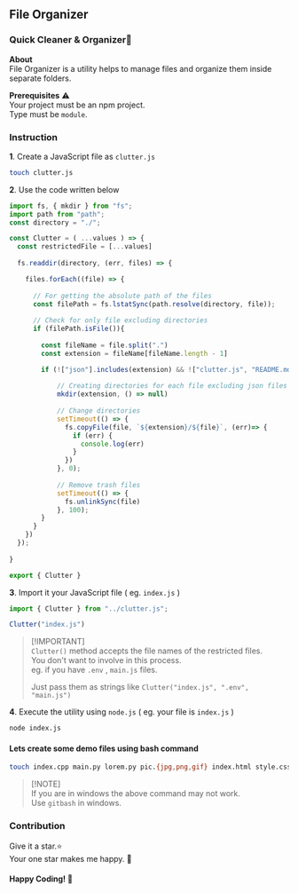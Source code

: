 ## File Organizer
### Quick Cleaner & Organizer🧹

**About**<br/>
File Organizer is a utility helps to manage files and organize them inside separate folders.

**Prerequisites** ⚠️<br/>
Your project must be an npm project.<br/>
Type must be `module`.

### Instruction
**1**. Create a JavaScript file as `clutter.js`
```bash
touch clutter.js
```

**2**. Use the code written below
```js
import fs, { mkdir } from "fs";
import path from "path";
const directory = "./";

const Clutter = ( ...values ) => {
  const restrictedFile = [...values]
  
  fs.readdir(directory, (err, files) => {

    files.forEach((file) => {
  
      // For getting the absolute path of the files
      const filePath = fs.lstatSync(path.resolve(directory, file));
      
      // Check for only file excluding directories
      if (filePath.isFile()){
  
        const fileName = file.split(".")
        const extension = fileName[fileName.length - 1]

        if (!["json"].includes(extension) && !["clutter.js", "README.md"].includes(file) && !restrictedFile.includes(file)) {
  
            // Creating directories for each file excluding json files and js file
            mkdir(extension, () => null)
  
            // Change directories
            setTimeout(() => {
              fs.copyFile(file, `${extension}/${file}`, (err)=> {
                if (err) {
                  console.log(err)
                }
              })
            }, 0);
  
            // Remove trash files
            setTimeout(() => {
              fs.unlinkSync(file)
            }, 100);
        }
      }
    })
  });
  
}

export { Clutter }
```
**3**. Import it your JavaScript file ( eg. `index.js` )
```js
import { Clutter } from "../clutter.js";

Clutter("index.js")
```
> [!IMPORTANT]\
> `Clutter()` method accepts the file names of the restricted files.\
> You don't want to involve in this process.\
> eg. if you have `.env` , `main.js` files.
>
> Just pass them as strings like `Clutter("index.js", ".env", "main.js")`

**4**. Execute the utility using `node.js` ( eg. your file is `index.js` )
```bash
node index.js
```

#### Lets create some demo files using bash command
```bash
touch index.cpp main.py lorem.py pic.{jpg,png,gif} index.html style.css song.mp3 video.mp4 README.md config.yml .env data.{csv,txt} run.sh license.{txt,md} ipsum.jsx lorem.jsx ipsum.tsx hello.tsx music.mp3 play.mp4 main.java hello.cpp hello.py hello.html sheet.css sheet.scss main.js server.js script.js world.pptx hello.pptx lorem.pdf doc.pdf write.docx
```
> [!NOTE]\
> If you are in windows the above command may not work.\
> Use `gitbash` in windows.


### Contribution
Give it a star.⭐<br/>
Your one star makes me happy. 🥺

#### Happy Coding! 💖
